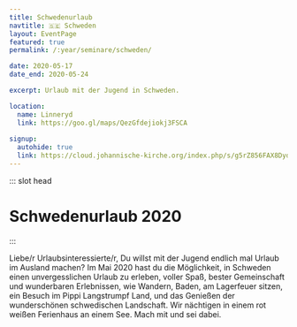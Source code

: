 ```yaml
---
title: Schwedenurlaub
navtitle: 🇸🇪 Schweden
layout: EventPage
featured: true
permalink: /:year/seminare/schweden/

date: 2020-05-17
date_end: 2020-05-24

excerpt: Urlaub mit der Jugend in Schweden. 

location:
  name: Linneryd
  link: https://goo.gl/maps/QezGfdejiokj3FSCA
  
signup:
  autohide: true
  link: https://cloud.johannische-kirche.org/index.php/s/g5rZ856FAX8DydR
---
```


::: slot head

# Schwedenurlaub 2020

:::


Liebe/r Urlaubsinteressierte/r,
Du willst mit der Jugend endlich mal Urlaub im Ausland machen? Im Mai 2020 hast du die Möglichkeit, in Schweden einen unvergesslichen Urlaub zu erleben, voller Spaß, bester Gemeinschaft und wunderbaren Erlebnissen, wie Wandern, Baden, am Lagerfeuer sitzen, ein Besuch im Pippi Langstrumpf Land, und das Genießen der wunderschönen schwedischen Landschaft. Wir nächtigen in einem rot weißen Ferienhaus an einem See. Mach mit und sei dabei.

